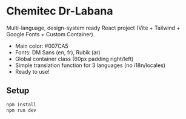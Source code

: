 # Chemitec Dr-Labana

Multi-language, design-system ready React project (Vite + Tailwind + Google Fonts + Custom Container).
- Main color: #007CA5
- Fonts: DM Sans (en, fr), Rubik (ar)
- Global container class (60px padding right/left)
- Simple translation function for 3 languages (no i18n/locales)
- Ready to use!

## Setup
```bash
npm install
npm run dev
```
